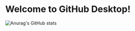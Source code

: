 # Welcome to GitHub Desktop!

![Anurag's GitHub stats](https://github-readme-stats.vercel.app/api?username=Ryohei0Otsuka&show_icons=true&theme=cobalt)
